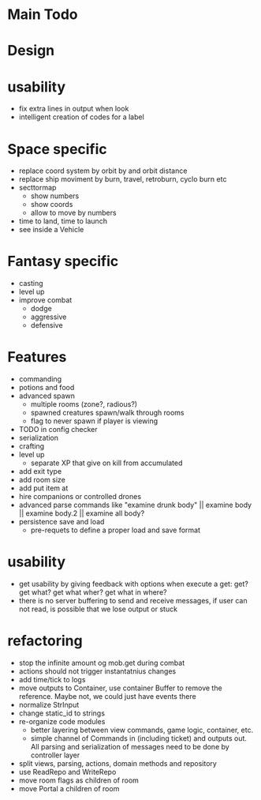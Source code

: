 # Main Todo

# Design

# usability

- fix extra lines in output when look
- intelligent creation of codes for a label

# Space specific

- replace coord system by orbit by and orbit distance
- replace ship moviment by burn, travel, retroburn, cyclo burn etc
- secttormap
    - show numbers
    - show coords
    - allow to move by numbers
- time to land, time to launch
- see inside a Vehicle

# Fantasy specific

- casting
- level up
- improve combat
  - dodge
  - aggressive
  - defensive

# Features

- commanding
- potions and food
- advanced spawn
    - multiple rooms (zone?, radious?)
    - spawned creatures spawn/walk through rooms
    - flag to never spawn if player is viewing
- TODO in config checker
- serialization 
- crafting
- level up
    - separate XP that give on kill from accumulated
- add exit type
- add room size
- add put item at
- hire companions or controlled drones
- advanced parse commands like "examine drunk body" || examine body || examine body.2 || examine all body?
- persistence save and load
  - pre-requets to define a proper load and save format

# usability

- get usability by giving feedback with options when execute a get: get? get what? get what wher? get what in where?
- there is no server buffering to send and receive messages, if user can not read, is possible that we lose output or stuck

# refactoring

- stop the infinite amount og mob.get during combat
- actions should not trigger instantatnius changes
- add time/tick to logs
- move outputs to Container, use container Buffer to remove the reference. Maybe not, we could just have events there
- normalize StrInput
- change static_id to strings
- re-organize code modules
  - better layering between view commands, game logic, container, etc.
  - simple channel of Commands in (including ticket) and outputs out. All parsing and serialization of messages need to 
    be done by controller layer
- split views, parsing, actions, domain methods and repository
- use ReadRepo<T> and WriteRepo<T>
- move room flags as children of room
- move Portal a children of room

